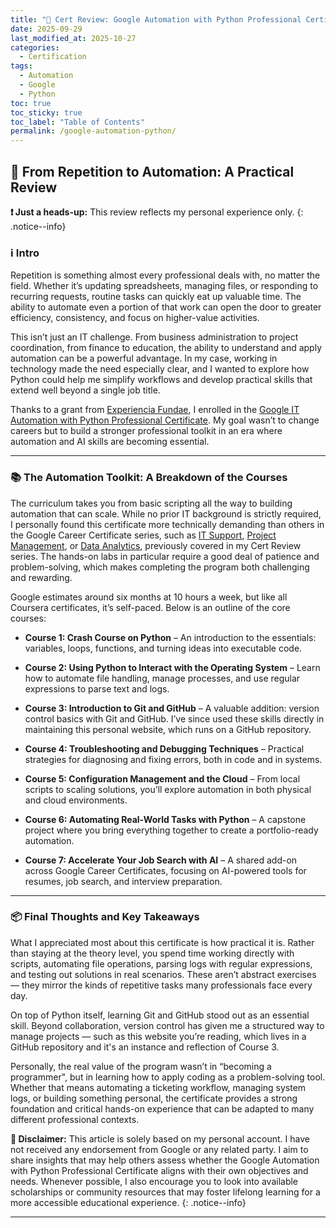 ```yaml
---
title: "🏅 Cert Review: Google Automation with Python Professional Certificate"
date: 2025-09-29
last_modified_at: 2025-10-27
categories:
  - Certification
tags:
  - Automation
  - Google
  - Python
toc: true
toc_sticky: true
toc_label: "Table of Contents"
permalink: /google-automation-python/
---
```


## 🤖 From Repetition to Automation: A Practical Review

**❗ Just a heads-up:** This review reflects my personal experience only.
{: .notice--info}

### ℹ️ Intro

Repetition is something almost every professional deals with, no matter the field. Whether it’s updating spreadsheets, managing files, or responding to recurring requests, routine tasks can quickly eat up valuable time. The ability to automate even a portion of that work can open the door to greater efficiency, consistency, and focus on higher-value activities.  

This isn’t just an IT challenge. From business administration to project coordination, from finance to education, the ability to understand and apply automation can be a powerful advantage. In my case, working in technology made the need especially clear, and I wanted to explore how Python could help me simplify workflows and develop practical skills that extend well beyond a single job title.  

Thanks to a grant from [Experiencia Fundae](https://experienciafundae.es/beca-google), I enrolled in the [Google IT Automation with Python Professional Certificate](https://www.coursera.org/professional-certificates/google-it-automation). My goal wasn’t to change careers but to build a stronger professional toolkit in an era where automation and AI skills are becoming essential.

---

### 📚 The Automation Toolkit: A Breakdown of the Courses

The curriculum takes you from basic scripting all the way to building automation that can scale. While no prior IT background is strictly required, I personally found this certificate more technically demanding than others in the Google Career Certificate series, such as [IT Support](/google-it-support/), [Project Management](/google-project-management/), or [Data Analytics](/google-data-analytics/), previously covered in my Cert Review series. The hands-on labs in particular require a good deal of patience and problem-solving, which makes completing the program both challenging and rewarding.  

Google estimates around six months at 10 hours a week, but like all Coursera certificates, it’s self-paced. Below is an outline of the core courses:  

* **Course 1: Crash Course on Python** – An introduction to the essentials: variables, loops, functions, and turning ideas into executable code.  

* **Course 2: Using Python to Interact with the Operating System** – Learn how to automate file handling, manage processes, and use regular expressions to parse text and logs.

* **Course 3: Introduction to Git and GitHub** – A valuable addition: version control basics with Git and GitHub. I’ve since used these skills directly in maintaining this personal website, which runs on a GitHub repository.  

* **Course 4: Troubleshooting and Debugging Techniques** – Practical strategies for diagnosing and fixing errors, both in code and in systems. 

* **Course 5: Configuration Management and the Cloud** – From local scripts to scaling solutions, you’ll explore automation in both physical and cloud environments.

* **Course 6: Automating Real-World Tasks with Python** – A capstone project where you bring everything together to create a portfolio-ready automation. 

* **Course 7: Accelerate Your Job Search with AI** – A shared add-on across Google Career Certificates, focusing on AI-powered tools for resumes, job search, and interview preparation.  

---

### 📦 Final Thoughts and Key Takeaways

What I appreciated most about this certificate is how practical it is. Rather than staying at the theory level, you spend time working directly with scripts, automating file operations, parsing logs with regular expressions, and testing out solutions in real scenarios. These aren’t abstract exercises — they mirror the kinds of repetitive tasks many professionals face every day.  

On top of Python itself, learning Git and GitHub stood out as an essential skill. Beyond collaboration, version control has given me a structured way to manage projects — such as this website you’re reading, which lives in a GitHub repository and it's an instance and reflection of Course 3.  

Personally, the real value of the program wasn’t in “becoming a programmer", but in learning how to apply coding as a problem-solving tool. Whether that means automating a ticketing workflow, managing system logs, or building something personal, the certificate provides a strong foundation and critical hands-on experience that can be adapted to many different professional contexts.  

**🚨 Disclaimer:** This article is solely based on my personal account. I have not received any endorsement from Google or any related party. I aim to share insights that may help others assess whether the Google Automation with Python Professional Certificate aligns with their own objectives and needs. Whenever possible, I also encourage you to look into available scholarships or community resources that may foster lifelong learning for a more accessible educational experience.
{: .notice--info}

---
